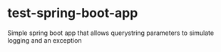 # test-spring-boot-app
Simple spring boot app that allows querystring parameters to simulate logging and an exception
